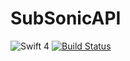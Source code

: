 # SubSonicAPI
![Swift 4](https://img.shields.io/badge/Swift-4-orange.svg?style=flat)
[![Build Status](https://travis-ci.org/bidossessi/SubSonicAPI.svg?branch=master)](https://travis-ci.org/bidossessi/SubSonicAPI)

